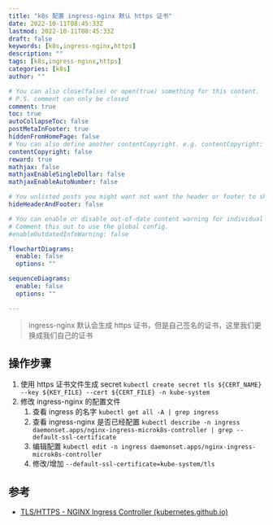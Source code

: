 ```yaml
---
title: "k8s 配置 ingress-nginx 默认 https 证书"
date: 2022-10-11T08:45:33Z
lastmod: 2022-10-11T08:45:33Z
draft: false
keywords: [k8s,ingress-nginx,https]
description: ""
tags: [k8s,ingress-nginx,https]
categories: [k8s]
author: ""

# You can also close(false) or open(true) something for this content.
# P.S. comment can only be closed
comment: true
toc: true
autoCollapseToc: false
postMetaInFooter: true
hiddenFromHomePage: false
# You can also define another contentCopyright. e.g. contentCopyright: "This is another copyright."
contentCopyright: false
reward: true
mathjax: false
mathjaxEnableSingleDollar: false
mathjaxEnableAutoNumber: false

# You unlisted posts you might want not want the header or footer to show
hideHeaderAndFooter: false

# You can enable or disable out-of-date content warning for individual post.
# Comment this out to use the global config.
#enableOutdatedInfoWarning: false

flowchartDiagrams:
  enable: false
  options: ""

sequenceDiagrams: 
  enable: false
  options: ""

---
```


> ingress-nginx 默认会生成 https 证书，但是自己签名的证书，这里我们更换成我们自己的证书
<!--more-->
## 操作步骤

1. 使用 https 证书文件生成 secret `kubectl create secret tls ${CERT_NAME} --key ${KEY_FILE} --cert ${CERT_FILE} -n kube-system`
2. 修改 ingress-nginx 的配置文件
    1. 查看 ingress 的名字 `kubectl get all -A | grep ingress`
    2. 查看 ingress-nginx 是否已经配置 `kubectl describe -n ingress daemonset.apps/nginx-ingress-microk8s-controller | grep --default-ssl-certificate`
    3. 编辑配置 `kubectl edit -n ingress daemonset.apps/nginx-ingress-microk8s-controller`
    4. 修改/增加 `--default-ssl-certificate=kube-system/tls`

## 参考

- [TLS/HTTPS - NGINX Ingress Controller (kubernetes.github.io)](https://kubernetes.github.io/ingress-nginx/user-guide/tls/#default-ssl-certificate)
<!--more-->
